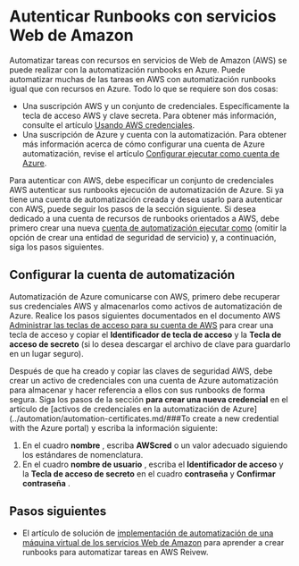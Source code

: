 <properties
   pageTitle="Configurar la autenticación con los servicios Web de Amazon | Microsoft Azure"
   description="En este artículo se describe cómo crear y validar una credencial AWS para runbooks en la administración de recursos AWS de automatización de Azure."
   services="automation"
   documentationCenter=""
   authors="mgoedtel"
   manager="jwhit"
   editor="tysonn"
   keywords="autenticación de AWS, configurar aws"/>
<tags
   ms.service="automation"
   ms.workload="tbd"
   ms.tgt_pltfrm="na"
   ms.devlang="na"
   ms.topic="get-started-article"
   ms.date="09/12/2016"
   ms.author="magoedte"/>

# <a name="authenticate-runbooks-with-amazon-web-services"></a>Autenticar Runbooks con servicios Web de Amazon
Automatizar tareas con recursos en servicios de Web de Amazon (AWS) se puede realizar con la automatización runbooks en Azure.  Puede automatizar muchas de las tareas en AWS con automatización runbooks igual que con recursos en Azure.  Todo lo que se requiere son dos cosas:

* Una suscripción AWS y un conjunto de credenciales.  Específicamente la tecla de acceso AWS y clave secreta.  Para obtener más información, consulte el artículo [Usando AWS credenciales](http://docs.aws.amazon.com/powershell/latest/userguide/specifying-your-aws-credentials.html).
* Una suscripción de Azure y cuenta con la automatización.  Para obtener más información acerca de cómo configurar una cuenta de Azure automatización, revise el artículo [Configurar ejecutar como cuenta de Azure](../automation/automation-sec-configure-azure-runas-account.md).  

Para autenticar con AWS, debe especificar un conjunto de credenciales AWS autenticar sus runbooks ejecución de automatización de Azure. Si ya tiene una cuenta de automatización creada y desea usarlo para autenticar con AWS, puede seguir los pasos de la sección siguiente.  Si desea dedicado a una cuenta de recursos de runbooks orientados a AWS, debe primero crear una nueva [cuenta de automatización ejecutar como](../automation/automation-sec-configure-azure-runas-account.md) (omitir la opción de crear una entidad de seguridad de servicio) y, a continuación, siga los pasos siguientes.

## <a name="configure-automation-account"></a>Configurar la cuenta de automatización
Automatización de Azure comunicarse con AWS, primero debe recuperar sus credenciales AWS y almacenarlos como activos de automatización de Azure.  Realice los pasos siguientes documentados en el documento AWS [Administrar las teclas de acceso para su cuenta de AWS](http://docs.aws.amazon.com/general/latest/gr/managing-aws-access-keys.html) para crear una tecla de acceso y copiar el **Identificador de tecla de acceso** y la **Tecla de acceso de secreto** (si lo desea descargar el archivo de clave para guardarlo en un lugar seguro).

Después de que ha creado y copiar las claves de seguridad AWS, debe crear un activo de credenciales con una cuenta de Azure automatización para almacenar y hacer referencia a ellos con sus runbooks de forma segura.  Siga los pasos de la sección **para crear una nueva credencial** en el artículo de [activos de credenciales en la automatización de Azure](../automation/automation-certificates.md/###To create a new credential with the Azure portal) y escriba la información siguiente:

1. En el cuadro **nombre** , escriba **AWScred** o un valor adecuado siguiendo los estándares de nomenclatura.  
2. En el cuadro **nombre de usuario** , escriba el **Identificador de acceso** y la **Tecla de acceso de secreto** en el cuadro **contraseña** y **Confirmar contraseña** .   

## <a name="next-steps"></a>Pasos siguientes

- El artículo de solución de [implementación de automatización de una máquina virtual de los servicios Web de Amazon](../automation/automation-scenario-aws-deployment.md) para aprender a crear runbooks para automatizar tareas en AWS Reivew.
